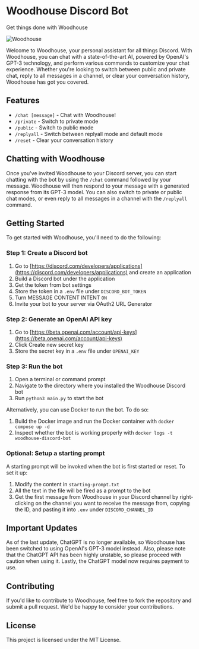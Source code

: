 # Woodhouse Discord Bot

Get things done with Woodhouse

![Woodhouse](https://user-images.githubusercontent.com/19922556/219645171-6fba43a6-f339-44ee-ae63-6f2f13aa0af3.jpg)

Welcome to Woodhouse, your personal assistant for all things Discord. With Woodhouse, you can chat with a state-of-the-art AI, powered by OpenAI's GPT-3 technology, and perform various commands to customize your chat experience. Whether you're looking to switch between public and private chat, reply to all messages in a channel, or clear your conversation history, Woodhouse has got you covered.

## Features

* `/chat [message]` - Chat with Woodhouse!
* `/private` - Switch to private mode
* `/public` - Switch to public mode
* `/replyall` - Switch between replyall mode and default mode
* `/reset` - Clear your conversation history

## Chatting with Woodhouse

Once you've invited Woodhouse to your Discord server, you can start chatting with the bot by using the `/chat` command followed by your message. Woodhouse will then respond to your message with a generated response from its GPT-3 model. You can also switch to private or public chat modes, or even reply to all messages in a channel with the `/replyall` command.

## Getting Started

To get started with Woodhouse, you'll need to do the following:

### Step 1: Create a Discord bot

1. Go to [https://discord.com/developers/applications](https://discord.com/developers/applications) and create an application
2. Build a Discord bot under the application
3. Get the token from bot settings
4. Store the token in a `.env` file under `DISCORD_BOT_TOKEN`
5. Turn MESSAGE CONTENT INTENT `ON`
6. Invite your bot to your server via OAuth2 URL Generator

### Step 2: Generate an OpenAI API key

1. Go to [https://beta.openai.com/account/api-keys](https://beta.openai.com/account/api-keys)
2. Click Create new secret key
3. Store the secret key in a `.env` file under `OPENAI_KEY`

### Step 3: Run the bot

1. Open a terminal or command prompt
2. Navigate to the directory where you installed the Woodhouse Discord bot
3. Run `python3 main.py` to start the bot

Alternatively, you can use Docker to run the bot. To do so:

1. Build the Docker image and run the Docker container with `docker compose up -d`
2. Inspect whether the bot is working properly with `docker logs -t woodhouse-discord-bot`

### Optional: Setup a starting prompt

A starting prompt will be invoked when the bot is first started or reset. To set it up:

1. Modify the content in `starting-prompt.txt`
2. All the text in the file will be fired as a prompt to the bot
3. Get the first message from Woodhouse in your Discord channel by right-clicking on the channel you want to receive the message from, copying the ID, and pasting it into `.env` under `DISCORD_CHANNEL_ID`

## Important Updates

As of the last update, ChatGPT is no longer available, so Woodhouse has been switched to using OpenAI's GPT-3 model instead. Also, please note that the ChatGPT API has been highly unstable, so please proceed with caution when using it. Lastly, the ChatGPT model now requires payment to use.

## Contributing

If you'd like to contribute to Woodhouse, feel free to fork the repository and submit a pull request. We'd be happy to consider your contributions.

## License

This project is licensed under the MIT License.
